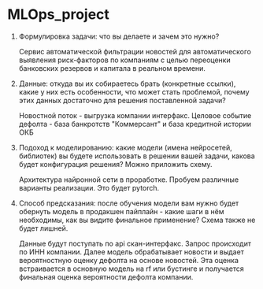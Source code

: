 # MLOps_project
  1. Формулировка задачи: что вы делаете и зачем это нужно?
     
     Сервис автоматической фильтрации новостей для автоматического выявления риск-факторов по компаниям с целью переоценки банковских резервов и капитала в реальном времени.
  2. Данные: откуда вы их собираетесь брать (конкретные ссылки), какие у них есть особенности, что может стать проблемой, почему этих данных достаточно для решения поставленной задачи?
     
     Новостной поток - выгрузка компании интерфакс. Целовое событие дефолта - база банкротств "Коммерсант" и база кредитной истории ОКБ
  3. Подоход к моделированию: какие модели (имена нейросетей, библиотек) вы будете использовать в решении вашей задачи, какова будет конфигурация решения? Можно приложить схему.
     
     Архитектура найронной сети в проработке. Пробуем различные варианты реализации. Это будет pytorch.
  4. Способ предсказания: после обучения модели вам нужно будет обернуть модель в продакшен пайплайн - какие шаги в нём необходимы, как вы видите финальное применение? Схема также не будет лишней.
     
     Данные будут поступать по api скан-интерфакс. Запрос происходит по ИНН компании. Далее модель обрабатывает новости и выдает вероятностную оценку дефолта на основе новостей. Эта оценка встраивается в основную модель на rf или бустинге и получается финальная оценка вероятности дефолта компании.
